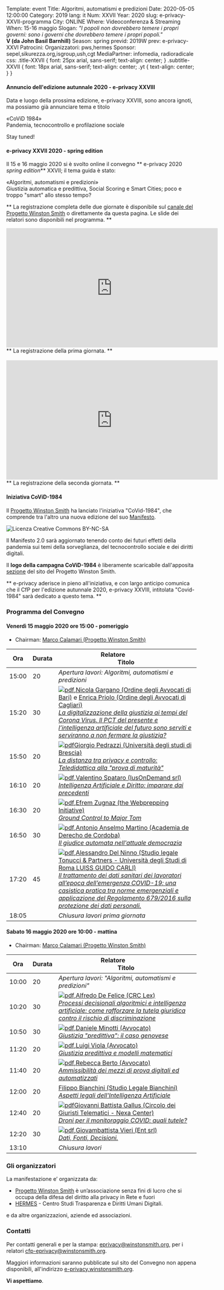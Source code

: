 Template: event
Title: Algoritmi, automatismi e predizioni
Date: 2020-05-05 12:00:00
Category: 2019
lang: it
Num: XXVII
Year: 2020
slug: e-privacy-XXVII-programma
City: ONLINE
Where: Videoconferenza & Streaming
When: 15-16 maggio
Slogan: <i>"I popoli non dovrebbero temere i propri governi: sono i governi che dovrebbero temere i propri popoli."</i><br/><b>V (da John Basil Barnhill)</b>
Season: spring
previd: 2019W
prev: e-privacy-XXVI
Patrocini: 
Organizzatori: pws,hermes
Sponsor: sepel,sikurezza.org,isgroup,ush,cgt
MediaPartner: infomedia, radioradicale
css: .title-XXVII { font: 25px arial, sans-serif; text-align: center; }   .subtitle-XXVII { font: 18px arial, sans-serif; text-align: center; .yt { text-align: center; } }

#### <b>Annuncio dell'edizione autunnale 2020 - e-privacy XXVIII</b>

Data e luogo della prossima edizione, e-privacy XXVIII, sono ancora ignoti, ma possiamo già annunciare tema e titolo 

<div class="title-XXVII">«CoViD 1984»</div>
<div class="subtitle-XXVII">Pandemia, tecnocontrollo e profilazione sociale</div>

Stay tuned!

#### <b>e-privacy XXVII 2020 - spring edition</b>

Il 15 e 16 maggio 2020 si è svolto online il convegno ** e-privacy 2020
_spring edition_** XXVII; il tema guida è stato:
<div class="title-XXVII">«Algoritmi, automatismi e predizioni»</div>
<div class="subtitle-XXVII">Giustizia automatica e predittiva, Social Scoring e Smart Cities; poco e troppo "smart" allo stesso tempo?</div>

** La registrazione completa delle due giornate è disponibile sul <a href="https://www.youtube.com/user/progettowinstonsmith">canale del Progetto Winston Smith</a> o direttamente da questa pagina. Le slide dei relatori sono disponibili nel programma. **

<!--
<div class="linkbutton"><a class="linkbutton"  href="http://lists.xed.it/ep2019-registration-form">Iscriviti!</a></div>
-->

<iframe class='yt' width="560" height="315" src="https://www.youtube-nocookie.com/embed/af0drXpiu_E" frameborder="0" allow="accelerometer; autoplay; encrypted-media; gyroscope; picture-in-picture" allowfullscreen></iframe>
** La registrazione della prima giornata. **
<br>
<br>
<iframe class='yt' width="560" height="315" src="https://www.youtube-nocookie.com/embed/bB4BR-xRv8w" frameborder="0" allow="accelerometer; autoplay; encrypted-media; gyroscope; picture-in-picture" allowfullscreen></iframe>
<br>
** La registrazione della seconda giornata. **
<br>

#### <b>Iniziativa CoViD-1984</b>

Il  <a href="http://pws.winstonsmith.org">Progetto Winston Smith</a> ha lanciato l'iniziativa "CoVid-1984", che comprende tra l'altro una nuova edizione del suo <a href="http://pws.winstonsmith.org/people.html">Manifesto</a>.

![ Licenza Creative Commons BY-NC-SA ]({filename}/images/logo/covid1984_small.png
 "Logo CoViD-19-84, contributed by Netzwerk.")

Il Manifesto 2.0 sarà aggiornato tenendo conto dei futuri effetti della pandemia sui temi della sorveglianza, del tecnocontrollo sociale e dei diritti digitali.

Il <b>logo della campagna CoViD-1984</b> è liberamente scaricabile dall'apposita <a href="http://pws.winstonsmith.org/grafica.html">sezione</a> del sito del Progetto Winston Smith.

** e-privacy aderisce in pieno all'iniziativa, e con largo anticipo comunica che il CfP per l'edizione autunnale 2020, e-privacy XXVIII, intitolata "Covid-1984" sarà dedicato a questo tema. **

### <a name="programma"></a>Programma del Convegno


#### <a name="vep"></a>Venerdì 15 maggio 2020 ore 15:00 - pomeriggio

* Chairman: <a href="/e-privacy-XXVII-relatori.html#calamari">Marco Calamari (Progetto Winston Smith)</a>

**Ora** | Durata | **Relatore**&nbsp;&nbsp;&nbsp;&nbsp;&nbsp;&nbsp;&nbsp;&nbsp;&nbsp;&nbsp;&nbsp;&nbsp;&nbsp;&nbsp;&nbsp;&nbsp; <br/> **Titolo**
------- | --- | -------
15:00|20|<span class='talk'><em>Apertura lavori: Algoritmi, automatismi e predizioni</em></span>
15:20|30|<span class='talk'>[![pdf](/images/icon/presentation.png)](http://urna.winstonsmith.org/materiali/2020/atti/ep2020se_01_gargano_priolo_digitalizzazione_giustizia_tempi_coronavirus.pdf),<a href="/e-privacy-XXVII-relatori.html#gargano">Nicola Gargano (Ordine degli Avvocati di Bari)</a> e <a href="/e-privacy-XXVII-relatori.html#priolo">Enrica Priolo (Ordine degli Avvocati di Cagliari)</a><br/><em><a name='1p01'></a><a href="/e-privacy-XXVII-interventi.html#gargano">La digitalizzazione della giustizia ai tempi del Corona Virus. Il  PCT del presente e l’intelligenza artificiale del futuro sono  serviti e serviranno a non fermare la giustizia?</a></em></span>
15:50|20|<span class='talk'>[![pdf](/images/icon/presentation.png)](http://urna.winstonsmith.org/materiali/2020/atti/ep2020se_02_pedrazzi_distanza_tra_privacy_e_controllo.pdf)<a href="/e-privacy-XXVII-relatori.html#pedrazzi">Giorgio Pedrazzi (Università degli studi di Brescia)</a><br/><em><a name='1p02'></a><a href="/e-privacy-XXVII-interventi.html#pedrazzi">La distanza tra privacy e controllo: Teledidattica alla "prova di maturità"</a></em></span>
16:10|20|<span class='talk'>[![pdf](/images/icon/presentation.png)](http://urna.winstonsmith.org/materiali/2020/atti/ep2020se_03_spataro_ia_e_diritto.pdf),<a href="/e-privacy-XXVII-relatori.html#spataro">Valentino Spataro (IusOnDemand srl)</a><br/><em><a name='1p03'></a><a href="/e-privacy-XXVII-interventi.html#spataro">Intelligenza Artificiale e Diritto: imparare dai precedenti</a></em></span>
16:30|20|<span class='talk'>[![pdf](/images/icon/presentation.png)](http://urna.winstonsmith.org/materiali/2020/atti/ep2020se_04_zugnaz_ground_control_major_tom.pdf),<a href="/e-privacy-XXVII-relatori.html#zugnaz">Efrem Zugnaz (the Webprepping Initiative)</a><br/><em><a name='1p04'></a><a href="/e-privacy-XXVII-interventi.html#zugnaz">Ground Control to Major Tom</a></em></span>
16:50|30|<span class='talk'>[![pdf](/images/icon/presentation.png)](http://urna.winstonsmith.org/materiali/2020/atti/ep2020se_05_martino_il_giudice_automata.pdf),<a href="/e-privacy-XXVII-relatori.html#martino">Antonio Anselmo Martino (Academia de Derecho de Cordoba)</a><br/><em><a name='1p05'></a><a href="/e-privacy-XXVII-interventi.html#martino">Il giudice automata nell'attuale democrazia</a></em></span>
17:20|45|<span class='talk'>[![pdf](/images/icon/presentation.png)](http://urna.winstonsmith.org/materiali/2020/atti/ep2020se_06_del_ninno_trattamento_dati_sanitari_lavoratori_e_covid-19.pdf),<a href="/e-privacy-XXVII-relatori.html#delninno">Alessandro Del Ninno (Studio legale Tonucci & Partners - Università degli Studi di Roma LUISS GUIDO CARLI)</a><br/><em><a name='1p06'></a><a href="/e-privacy-XXVII-interventi.html#delninno">Il trattamento dei dati sanitari dei lavoratori all’epoca dell’emergenza COVID-19: una casistica pratica tra norme emergenziali e applicazione del Regolamento 679/2016 sulla protezione dei dati personali.</a></em></span>
18:05||<span class='talk'><em>Chiusura lavori prima giornata</em></span>

#### <a name="sam"></a>Sabato 16 maggio 2020 ore 10:00 - mattina

* Chairman: <a href="/e-privacy-XXVII-relatori.html#calamari">Marco Calamari (Progetto Winston Smith)</a>

 **Ora** | Durata | **Relatore**&nbsp;&nbsp;&nbsp;&nbsp;&nbsp;&nbsp;&nbsp;&nbsp;&nbsp;&nbsp;&nbsp;&nbsp;&nbsp;&nbsp;&nbsp;&nbsp; <br/> **Titolo**
------- | --- | -------
10:00|20|<span class='talk'><em>*Apertura lavori*: "Algoritmi, automatismi e predizioni"</em></span>
10:20|30|<span class='talk'>[![pdf](/images/icon/presentation.png)](http://urna.winstonsmith.org/materiali/2020/atti/ep2020se_07_de_felice_processi_decisionali_algoritmici_ed_ai.pdf),<a href="/e-privacy-XXVII-relatori.html#defelice">Alfredo De Felice (CRC Lex)</a><br/><em><a name='1m01'></a><a href="/e-privacy-XXVII-interventi.html#defelice">Processi decisionali algoritmici e intelligenza artificiale: come rafforzare la tutela giuridica contro il rischio di discriminazione</a></em></span>
10:50|30|<span class='talk'>[![pdf](/images/icon/presentation.png)](http://urna.winstonsmith.org/materiali/2020/atti/ep2020se_08_minotti_giustizia_predittiva_caso_genovese.pdf),<a href="/e-privacy-XXVII-relatori.html#minotti">Daniele Minotti (Avvocato)</a><br/><em><a name='1m02'></a><a href="/e-privacy-XXVII-interventi.html#minotti">Giustizia "predittiva": il caso genovese</a></em></span>
11:20|20|<span class='talk'>[![pdf](/images/icon/presentation.png)](http://urna.winstonsmith.org/materiali/2020/atti/ep2020se_09_viola_giustizia_predittiva_e_modelli_matematici.pdf),<a href="/e-privacy-XXVII-relatori.html#viola">Luigi Viola (Avvocato)</a><br/><em><a name='1m03'></a><a href="/e-privacy-XXVII-interventi.html#viola">Giustizia predittiva e modelli matematici</a></em></span>
11:40|20|<span class='talk'>[![pdf](/images/icon/presentation.png)](http://urna.winstonsmith.org/materiali/2020/atti/ep2020se_10_berto_ammissibilità_mezzi_di_prova.pdf),<a href="/e-privacy-XXVII-relatori.html#berto">Rebecca Berto (Avvocato)</a><br/><em><a name='1m04'></a><a href="/e-privacy-XXVII-interventi.html#berto">Ammissibilità dei mezzi di prova digitali ed automatizzati</a></em></span>
12:00|20|<span class='talk'><a href="/e-privacy-XXVII-relatori.html#bianchini">Filippo Bianchini (Studio Legale Bianchini)</a><br/><em><a name='1m05'></a><a href="/e-privacy-XXVII-interventi.html#bianchini">Aspetti legali dell'Intelligenza Artificiale</a></em></span>
12:40|20|<span class='talk'>[![pdf](/images/icon/presentation.png)](http://urna.winstonsmith.org/materiali/2020/atti/ep2020se_12_gallus_droni_covid.pdf)<a href="/e-privacy-XXVII-relatori.html#gallus">Giovanni Battista Gallus (Circolo dei Giuristi Telematici - Nexa Center)</a><br/><em><a name='1m06'></a><a href="/e-privacy-XXVII-interventi.html#gallus">Droni per il monitoraggio COVID: quali tutele?</a></em></span>
12:20|30|<span class='talk'>[![pdf](/images/icon/presentation.png)](http://urna.winstonsmith.org/materiali/2020/atti/ep2020se_13_vieri_dati_fonti_decisioni.pdf),<a href="/e-privacy-XXVII-relatori.html#vieri">Giovambattista Vieri (Ent srl)</a><br/><em><a name='1m07'></a><a href="/e-privacy-XXVII-interventi.html#vieri">Dati, Fonti, Decisioni. </a></em></span>
13:10||<span class='talk'><em>Chiusura lavori</em></span>

### Gli organizzatori

La manifestazione e’ organizzata da:

 - [Progetto Winston Smith](http://pws.winstonsmith.org/) è un’associazione senza fini di lucro che si occupa della difesa del diritto alla privacy in Rete e fuori
 - [HERMES](http://logioshermes.org/) \- Centro Studi Trasparenza e Diritti Umani Digitali.

e da altre organizzazioni, aziende ed associazioni.


### Contatti

Per contatti generali e per la
stampa: [eprivacy@winstonsmith.org](mailto:eprivacy@winstonsmith.org),
per i relatori
[cfp-eprivacy@winstonsmith.org](mailto:cfp-eprivacy@winstonsmith.org).

Maggiori informazioni saranno pubblicate sul sito del Convegno non appena
disponibili, all'indirizzo [e-privacy.winstonsmith.org](http://e-privacy.winstonsmith.org).

**Vi aspettiamo**.
